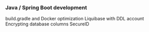 ### Java / Spring Boot development

build.gradle and Docker optimization
Liquibase with DDL account
Encrypting database columns
SecureID
